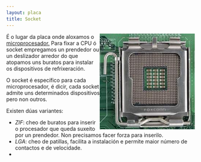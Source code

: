 ```yaml
---
layout: placa
title: Socket
---
```


<img style="float: right;" alt="socket do procesador" height="256px"  src="/imaxes/socket.jpg">

É o lugar da placa onde aloxamos o [microprocesador.]({{site.url}}/placa/02cpu)
Para fixar a CPU ó socket empregamos un prendedor ou un deslizador arredor do que atopamos uns buratos para instalar os dispositivos de refrixeración.

O socket é específico para cada microprocesador, é dicir, cada socket admite uns determinados dispositivos pero non outros.

Existen dúas variantes:

* _ZIF_: cheo de buratos para inserir o procesador que queda suxeito por un prendedor. Non precisamos facer forza para inserilo.
* _LGA_:  cheo de patillas, facilita a instalación e permite maior número de contactos e de velocidade.
* 
